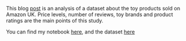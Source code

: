 This blog [post](https://medium.com/@furkanonat1930/analyzing-a-dataset-of-toy-products-on-amazon-com-7e477751e344) is an analysis of a dataset about the toy products sold on Amazon UK. Price levels, number of reviews, toy brands and product ratings are the main points of this study. 

You can find my notebook [here](https://colab.research.google.com/drive/1vYOy8w1OSRm02rH4dqBv9Sf0JIkBJfhh?usp=sharing), and the dataset [here](https://www.kaggle.com/PromptCloudHQ/toy-products-on-amazon) 
